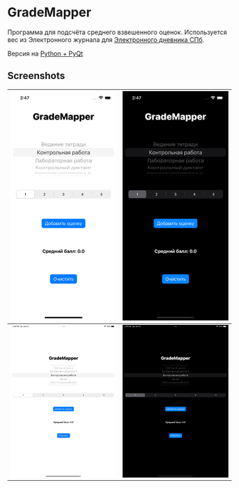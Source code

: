 # GradeMapper
Программа для подсчёта среднего взвешенного оценок. Используется вес из Электронного журнала для [Электронного дневника СПб](dnevnik2.petersburgedu.ru).

Версия на [Python + PyQt](https://github.com/br-netw/GradeMapper)

## Screenshots

| ![iPhone Light](Screenshots/iPhoneLight.png?raw=true) | ![iPhone Dark](Screenshots/iPhoneDark.png?raw=true) |
|-|-|
| ![iPad Light](Screenshots/iPadLight.png?raw=true) | ![iPad Dark](Screenshots/iPadDark.png?raw=true) |
